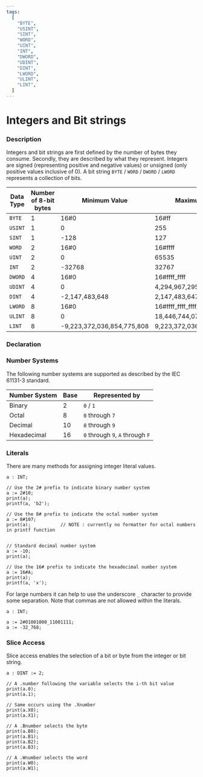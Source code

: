 ```yaml
---
tags:
  [
    "BYTE",
    "USINT",
    "SINT",
    "WORD",
    "UINT",
    "INT",
    "DWORD",
    "UDINT",
    "DINT",
    "LWORD",
    "ULINT",
    "LINT",
  ]
---
```


# Integers and Bit strings

### Description

Integers and bit strings are first defined by the number of bytes they consume. Secondly, they are described by what they represent. Integers are signed (representing positive and negative values) or unsigned (only positive values inclusive of 0). A bit string `BYTE` / `WORD` / `DWORD` / `LWORD` represents a collection of bits.

| Data Type | Number of 8-bit bytes | Minimum Value              | Maximum Value              |
| --------- | --------------------- | -------------------------- | -------------------------- |
| `BYTE`    | 1                     | 16#0                       | 16#ff                      |
| `USINT`   | 1                     | 0                          | 255                        |
| `SINT`    | 1                     | -128                       | 127                        |
| `WORD`    | 2                     | 16#0                       | 16#ffff                    |
| `UINT`    | 2                     | 0                          | 65535                      |
| `INT`     | 2                     | -32768                     | 32767                      |
| `DWORD`   | 4                     | 16#0                       | 16#ffff_ffff               |
| `UDINT`   | 4                     | 0                          | 4,294,967,295              |
| `DINT`    | 4                     | -2,147,483,648             | 2,147,483,647              |
| `LWORD`   | 8                     | 16#0                       | 16#ffff_ffff_ffff_ffff     |
| `ULINT`   | 8                     | 0                          | 18,446,744,073,709,551,615 |
| `LINT`    | 8                     | -9,223,372,036,854,775,808 | 9,223,372,036,854,775,807  |

### Declaration

### Number Systems

The following number systems are supported as described by the IEC 61131-3 standard.

| Number System | Base | Represented by                   |
| ------------- | ---- | -------------------------------- |
| Binary        | 2    | `0` / `1`                        |
| Octal         | 8    | `0` through `7`                  |
| Decimal       | 10   | `0` through `9`                  |
| Hexadecimal   | 16   | `0` through `9`, `A` through `F` |

### Literals

There are many methods for assigning integer literal values.

```iecst
a : INT;

// Use the 2# prefix to indicate binary number system
a := 2#10;
print(a);
printf(a, 'b2');

// Use the 8# prefix to indicate the octal number system
a := 8#107;
print(a);           // NOTE : currently no formatter for octal numbers in printf function


// Standard decimal number system
a := -10;
print(a);

// Use the 16# prefix to indicate the hexadecimal number system
a := 16#A;
print(a);
printf(a, 'x');
```

For large numbers it can help to use the underscore `_` character to provide some separation. Note that commas are not allowed within the literals.

```iecst
a : INT;

a := 2#01001000_11001111;
a := -32_768;
```

### Slice Access

Slice access enables the selection of a bit or byte from the integer or bit string.

```iecst
a : DINT := 2;

// A .number following the variable selects the i-th bit value
print(a.0);
print(a.1);

// Same occurs using the .Xnumber
print(a.X0);
print(a.X1);

// A .Bnumber selects the byte
print(a.B0);
print(a.B1);
print(a.B2);
print(a.B3);

// A .Wnumber selects the word
print(a.W0);
print(a.W1);
```
